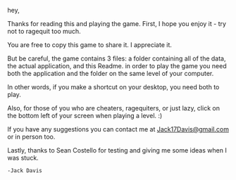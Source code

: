 hey,

Thanks for reading this and playing the game.
First, I hope you enjoy it - try not to ragequit too much.

You are free to copy this game to share it. I appreciate it.

But be careful, the game contains 3 files: 
a folder containing all of the data, the actual application, 
and this Readme. in order to play the game you need both the
application and the folder on the same level of your computer.

In other words, if you make a shortcut on your desktop, you need both to play.

Also, for those of you who are cheaters, ragequiters, or just lazy, click on the bottom 
left of your screen when playing a level. :)

If you have any suggestions you can contact me at Jack17Davis@gmail.com or in person too.

Lastly, thanks to Sean Costello for testing and giving me some ideas when I was stuck. 

	-Jack Davis